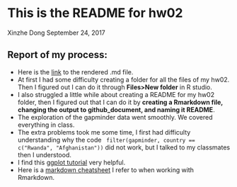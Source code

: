 This is the README for hw02
================
Xinzhe Dong
September 24, 2017

## Report of my process: 

* Here is the [link](https://github.com/hannahdxz/STAT545-hw-Dong-Xinzhe/blob/master/hw%2002/hw-02_Rmarkdown.md) to the rendered .md file.
* At first I had some difficulty creating a folder for all the files of my hw02. Then I figured out I can do it through **Files>New folder** in R studio.
* I also struggled a little while about creating a README for my hw02 folder, then I figured out that I can do it by **creating a Rmarkdown file, changing the output to github_document, and naming it README**.
* The exploration of the gapminder data went smoothly. We covered everything in class.
* The extra problems took me some time, I first had difficulty understanding why the code ``` filter(gapminder, country == c("Rwanda", "Afghanistan"))``` did not work, but I talked to my classmates then I understood. 
* I find this [ggplot tutorial](https://github.com/jennybc/ggplot2-tutorial/blob/master/gapminder-ggplot2-univariate-quantitative.md) very helpful.
* Here is a [markdown cheatsheet](https://www.rstudio.com/wp-content/uploads/2015/02/rmarkdown-cheatsheet.pdf) I refer to when working with Rmarkdown. 
